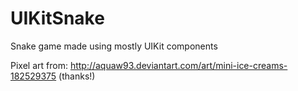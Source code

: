 UIKitSnake
==========

Snake game made using mostly UIKit components

Pixel art from: http://aquaw93.deviantart.com/art/mini-ice-creams-182529375 (thanks!)
